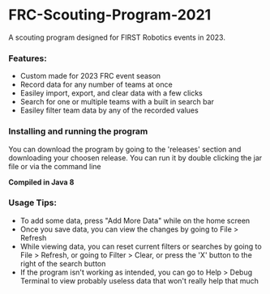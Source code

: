# FRC-Scouting-Program-2021
A scouting program designed for FIRST Robotics events in 2023.
### Features:
- Custom made for 2023 FRC event season
- Record data for any number of teams at once
- Easiley import, export, and clear data with a few clicks
- Search for one or multiple teams with a built in search bar
- Easiley filter team data by any of the recorded values

### Installing and running the program
You can download the program by going to the 'releases' section and downloading your choosen release. 
You can run it by double clicking the jar file or via the command line

**Compiled in Java 8**

### Usage Tips:
- To add some data, press "Add More Data" while on the home screen
- Once you save data, you can view the changes by going to File > Refresh
- While viewing data, you can reset current filters or searches by going to File > Refresh, or going to Filter > Clear, or press the 'X' button to the right of the search button
- If the program isn't working as intended, you can go to Help > Debug Terminal to view probably useless data that won't really help that much
